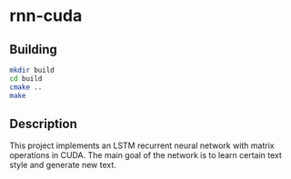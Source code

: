 # rnn-cuda

## Building

```sh
mkdir build
cd build
cmake ..
make
```

## Description

This project implements an LSTM recurrent neural network with matrix operations in CUDA. The main goal of the network is to learn certain text style and generate new text.